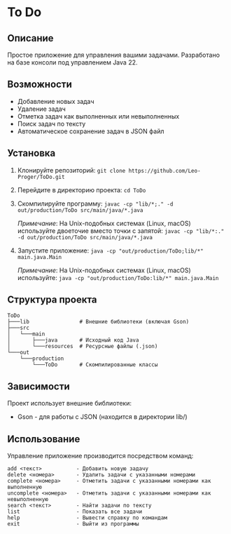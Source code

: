 # To Do

## Описание
Простое приложение для управления вашими задачами. Разработано на базе консоли под управлением Java 22.

## Возможности
- Добавление новых задач
- Удаление задач
- Отметка задач как выполненных или невыполненных
- Поиск задач по тексту
- Автоматическое сохранение задач в JSON файл

## Установка
1. Клонируйте репозиторий: `git clone https://github.com/Leo-Proger/ToDo.git`
2. Перейдите в директорию проекта: `cd ToDo`
3. Скомпилируйте программу: `javac -cp "lib/*;." -d out/production/ToDo src/main/java/*.java`

    _Примечание_: На Unix-подобных системах (Linux, macOS) используйте двоеточие вместо точки с запятой: `javac -cp "lib/*:." -d out/production/ToDo src/main/java/*.java`
4. Запустите приложение: `java -cp "out/production/ToDo;lib/*" main.java.Main`

    _Примечание_: На Unix-подобных системах (Linux, macOS) используйте: `java -cp "out/production/ToDo:lib/*" main.java.Main`

## Структура проекта
```
ToDo
├───lib                # Внешние библиотеки (включая Gson)
├───src
│   └───main
│       ├───java       # Исходный код Java
│       └───resources  # Ресурсные файлы (.json)
└───out
    └───production
        └───ToDo       # Скомпилированные классы
```

## Зависимости
Проект использует внешние библиотеки:
- Gson - для работы с JSON (находится в директории lib/)

## Использование
Управление приложение производится посредством команд:
```
add <текст>           - Добавить новую задачу
delete <номера>       - Удалить задачи с указанными номерами
complete <номера>     - Отметить задачи с указанными номерами как выполненную
uncomplete <номера>   - Отметить задачи с указанными номерами как невыполненную
search <текст>        - Найти задачи по тексту
list                  - Показать все задачи
help                  - Вывести справку по командам
exit                  - Выйти из программы
```